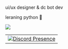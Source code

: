 <p>ui/ux designer & dc bot dev</p>
<p>leraning python 🐍</p>
<img src="https://komarev.com/ghpvc/?username=vvhsx"/>
<table style="border: none; border-collapse: collapse;" align="center">
  <tr>
    <td>
		<a href="https://discord.com/users/1204732596202901515" target="_blank" rel="nofollow">
			<img src="https://lanyard.cnrad.dev/api/1204732596202901515?bg=00000000" alt="Discord Presence" align="center">
		</a>
    </td>
  </tr>
</table>
